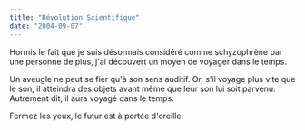 ```yaml
---
title: "Révolution Scientifique"
date: "2004-09-07"
---
```


Hormis le fait que je suis désormais considéré comme schyzophrène par une personne de plus, j'ai découvert un moyen de voyager dans le temps.

Un aveugle ne peut se fier qu'à son sens auditif. Or, s'il voyage plus vite que le son, il atteindra des objets avant même que leur son lui soit parvenu. Autrement dit, il aura voyagé dans le temps.

Fermez les yeux, le futur est à portée d'oreille.
